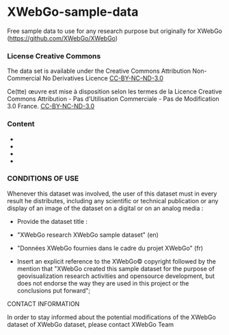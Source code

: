# XWebGo-sample-data

Free sample data to use for any research purpose but originally for XWebGo (https://github.com/XWebGo/XWebGo)

### License Creative Commons

The data set is available under the Creative Commons Attribution Non-Commercial No Derivatives Licence [CC-BY-NC-ND-3.0](https://creativecommons.org/licenses/by-nc-nd/3.0/)

Ce(tte) œuvre est mise à disposition selon les termes de la Licence Creative Commons Attribution - Pas d’Utilisation Commerciale - Pas de Modification 3.0 France. [CC-BY-NC-ND-3.0](https://creativecommons.org/licenses/by-nc-nd/3.0/fr)

### Content

- 
- 
- 
- 



### CONDITIONS OF USE
Whenever this dataset was involved, the user of this dataset must in every result he distributes, including any scientific or technical publication or any display of an image of the dataset on a digital or on an analog media :

- Provide the dataset title :
 - "XWebGo research XWebGo sample dataset" (en)
 - "Données XWebGo fournies dans le cadre du projet XWebGo" (fr)

- Insert an explicit reference to the XWebGo© copyright followed by the mention that "XWebGo created this sample dataset for the purpose of geovisualization research activities and opensource development, but does not endorse the way they are used in this project or the conclusions put forward"; 


CONTACT INFORMATION

In order to stay informed about the potential modifications of the XWebGo dataset of XWebGo dataset, please contact XWebGo Team

